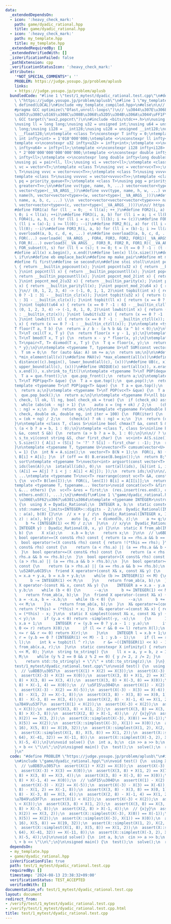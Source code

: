 ```yaml
---
data:
  _extendedDependsOn:
  - icon: ':heavy_check_mark:'
    path: game/dyadic_rational.hpp
    title: game/dyadic_rational.hpp
  - icon: ':heavy_check_mark:'
    path: my_template.hpp
    title: my_template.hpp
  _extendedRequiredBy: []
  _extendedVerifiedWith: []
  _isVerificationFailed: false
  _pathExtension: cpp
  _verificationStatusIcon: ':heavy_check_mark:'
  attributes:
    '*NOT_SPECIAL_COMMENTS*': ''
    PROBLEM: https://judge.yosupo.jp/problem/aplusb
    links:
    - https://judge.yosupo.jp/problem/aplusb
  bundledCode: "#line 1 \"test/1_mytest/dyadic_rational.test.cpp\"\n#define PROBLEM\
    \ \"https://judge.yosupo.jp/problem/aplusb\"\n#line 1 \"my_template.hpp\"\n#if\
    \ defined(LOCAL)\n#include <my_template_compiled.hpp>\n#else\n\n// https://codeforces.com/blog/entry/96344\n\
    #pragma GCC optimize(\"Ofast,unroll-loops\")\n// \u3044\u307E\u306E CF \u3060\u3068\
    \u3053\u308C\u5165\u308C\u308B\u3068\u52D5\u304B\u306A\u3044\uFF1F\n// #pragma\
    \ GCC target(\"avx2,popcnt\")\n\n#include <bits/stdc++.h>\n\nusing namespace std;\n\
    \nusing ll = long long;\nusing u32 = unsigned int;\nusing u64 = unsigned long\
    \ long;\nusing i128 = __int128;\nusing u128 = unsigned __int128;\nusing f128 =\
    \ __float128;\n\ntemplate <class T>\nconstexpr T infty = 0;\ntemplate <>\nconstexpr\
    \ int infty<int> = 1'010'000'000;\ntemplate <>\nconstexpr ll infty<ll> = 2'020'000'000'000'000'000;\n\
    template <>\nconstexpr u32 infty<u32> = infty<int>;\ntemplate <>\nconstexpr u64\
    \ infty<u64> = infty<ll>;\ntemplate <>\nconstexpr i128 infty<i128> = i128(infty<ll>)\
    \ * 2'000'000'000'000'000'000;\ntemplate <>\nconstexpr double infty<double> =\
    \ infty<ll>;\ntemplate <>\nconstexpr long double infty<long double> = infty<ll>;\n\
    \nusing pi = pair<ll, ll>;\nusing vi = vector<ll>;\ntemplate <class T>\nusing\
    \ vc = vector<T>;\ntemplate <class T>\nusing vvc = vector<vc<T>>;\ntemplate <class\
    \ T>\nusing vvvc = vector<vvc<T>>;\ntemplate <class T>\nusing vvvvc = vector<vvvc<T>>;\n\
    template <class T>\nusing vvvvvc = vector<vvvvc<T>>;\ntemplate <class T>\nusing\
    \ pq = priority_queue<T>;\ntemplate <class T>\nusing pqg = priority_queue<T, vector<T>,\
    \ greater<T>>;\n\n#define vv(type, name, h, ...) vector<vector<type>> name(h,\
    \ vector<type>(__VA_ARGS__))\n#define vvv(type, name, h, w, ...) vector<vector<vector<type>>>\
    \ name(h, vector<vector<type>>(w, vector<type>(__VA_ARGS__)))\n#define vvvv(type,\
    \ name, a, b, c, ...) \\\n  vector<vector<vector<vector<type>>>> name(a, vector<vector<vector<type>>>(b,\
    \ vector<vector<type>>(c, vector<type>(__VA_ARGS__))))\n\n// https://trap.jp/post/1224/\n\
    #define FOR1(a) for (ll _ = 0; _ < ll(a); ++_)\n#define FOR2(i, a) for (ll i =\
    \ 0; i < ll(a); ++i)\n#define FOR3(i, a, b) for (ll i = a; i < ll(b); ++i)\n#define\
    \ FOR4(i, a, b, c) for (ll i = a; i < ll(b); i += (c))\n#define FOR1_R(a) for\
    \ (ll i = (a)-1; i >= ll(0); --i)\n#define FOR2_R(i, a) for (ll i = (a)-1; i >=\
    \ ll(0); --i)\n#define FOR3_R(i, a, b) for (ll i = (b)-1; i >= ll(a); --i)\n#define\
    \ overload4(a, b, c, d, e, ...) e\n#define overload3(a, b, c, d, ...) d\n#define\
    \ FOR(...) overload4(__VA_ARGS__, FOR4, FOR3, FOR2, FOR1)(__VA_ARGS__)\n#define\
    \ FOR_R(...) overload3(__VA_ARGS__, FOR3_R, FOR2_R, FOR1_R)(__VA_ARGS__)\n\n#define\
    \ FOR_subset(t, s) for (ll t = (s); t >= 0; t = (t == 0 ? -1 : (t - 1) & (s)))\n\
    #define all(x) x.begin(), x.end()\n#define len(x) ll(x.size())\n#define elif else\
    \ if\n\n#define eb emplace_back\n#define mp make_pair\n#define mt make_tuple\n\
    #define fi first\n#define se second\n\n#define stoi stoll\n\nint popcnt(int x)\
    \ { return __builtin_popcount(x); }\nint popcnt(u32 x) { return __builtin_popcount(x);\
    \ }\nint popcnt(ll x) { return __builtin_popcountll(x); }\nint popcnt(u64 x) {\
    \ return __builtin_popcountll(x); }\nint popcnt_mod_2(int x) { return __builtin_parity(x);\
    \ }\nint popcnt_mod_2(u32 x) { return __builtin_parity(x); }\nint popcnt_mod_2(ll\
    \ x) { return __builtin_parityll(x); }\nint popcnt_mod_2(u64 x) { return __builtin_parityll(x);\
    \ }\n// (0, 1, 2, 3, 4) -> (-1, 0, 1, 1, 2)\nint topbit(int x) { return (x ==\
    \ 0 ? -1 : 31 - __builtin_clz(x)); }\nint topbit(u32 x) { return (x == 0 ? -1\
    \ : 31 - __builtin_clz(x)); }\nint topbit(ll x) { return (x == 0 ? -1 : 63 - __builtin_clzll(x));\
    \ }\nint topbit(u64 x) { return (x == 0 ? -1 : 63 - __builtin_clzll(x)); }\n//\
    \ (0, 1, 2, 3, 4) -> (-1, 0, 1, 0, 2)\nint lowbit(int x) { return (x == 0 ? -1\
    \ : __builtin_ctz(x)); }\nint lowbit(u32 x) { return (x == 0 ? -1 : __builtin_ctz(x));\
    \ }\nint lowbit(ll x) { return (x == 0 ? -1 : __builtin_ctzll(x)); }\nint lowbit(u64\
    \ x) { return (x == 0 ? -1 : __builtin_ctzll(x)); }\n\ntemplate <typename T>\n\
    T floor(T a, T b) {\n  return a / b - (a % b && (a ^ b) < 0);\n}\ntemplate <typename\
    \ T>\nT ceil(T x, T y) {\n  return floor(x + y - 1, y);\n}\ntemplate <typename\
    \ T>\nT bmod(T x, T y) {\n  return x - y * floor(x, y);\n}\ntemplate <typename\
    \ T>\npair<T, T> divmod(T x, T y) {\n  T q = floor(x, y);\n  return {q, x - q\
    \ * y};\n}\n\ntemplate <typename T, typename U>\nT SUM(const vector<U> &A) {\n\
    \  T sm = 0;\n  for (auto &&a: A) sm += a;\n  return sm;\n}\n\n#define MIN(v)\
    \ *min_element(all(v))\n#define MAX(v) *max_element(all(v))\n#define LB(c, x)\
    \ distance((c).begin(), lower_bound(all(c), (x)))\n#define UB(c, x) distance((c).begin(),\
    \ upper_bound(all(c), (x)))\n#define UNIQUE(x) sort(all(x)), x.erase(unique(all(x)),\
    \ x.end()), x.shrink_to_fit()\n\ntemplate <typename T>\nT POP(deque<T> &que) {\n\
    \  T a = que.front();\n  que.pop_front();\n  return a;\n}\ntemplate <typename\
    \ T>\nT POP(pq<T> &que) {\n  T a = que.top();\n  que.pop();\n  return a;\n}\n\
    template <typename T>\nT POP(pqg<T> &que) {\n  T a = que.top();\n  que.pop();\n\
    \  return a;\n}\ntemplate <typename T>\nT POP(vc<T> &que) {\n  T a = que.back();\n\
    \  que.pop_back();\n  return a;\n}\n\ntemplate <typename F>\nll binary_search(F\
    \ check, ll ok, ll ng, bool check_ok = true) {\n  if (check_ok) assert(check(ok));\n\
    \  while (abs(ok - ng) > 1) {\n    auto x = (ng + ok) / 2;\n    (check(x) ? ok\
    \ : ng) = x;\n  }\n  return ok;\n}\ntemplate <typename F>\ndouble binary_search_real(F\
    \ check, double ok, double ng, int iter = 100) {\n  FOR(iter) {\n    double x\
    \ = (ok + ng) / 2;\n    (check(x) ? ok : ng) = x;\n  }\n  return (ok + ng) / 2;\n\
    }\n\ntemplate <class T, class S>\ninline bool chmax(T &a, const S &b) {\n  return\
    \ (a < b ? a = b, 1 : 0);\n}\ntemplate <class T, class S>\ninline bool chmin(T\
    \ &a, const S &b) {\n  return (a > b ? a = b, 1 : 0);\n}\n\n// ? \u306F -1\nvc<int>\
    \ s_to_vi(const string &S, char first_char) {\n  vc<int> A(S.size());\n  FOR(i,\
    \ S.size()) { A[i] = (S[i] != '?' ? S[i] - first_char : -1); }\n  return A;\n\
    }\n\ntemplate <typename T, typename U>\nvector<T> cumsum(vector<U> &A, int off\
    \ = 1) {\n  int N = A.size();\n  vector<T> B(N + 1);\n  FOR(i, N) { B[i + 1] =\
    \ B[i] + A[i]; }\n  if (off == 0) B.erase(B.begin());\n  return B;\n}\n\n// stable\
    \ sort\ntemplate <typename T>\nvector<int> argsort(const vector<T> &A) {\n  vector<int>\
    \ ids(len(A));\n  iota(all(ids), 0);\n  sort(all(ids), [&](int i, int j) { return\
    \ (A[i] == A[j] ? i < j : A[i] < A[j]); });\n  return ids;\n}\n\n// A[I[0]], A[I[1]],\
    \ ...\ntemplate <typename T>\nvc<T> rearrange(const vc<T> &A, const vc<int> &I)\
    \ {\n  vc<T> B(len(I));\n  FOR(i, len(I)) B[i] = A[I[i]];\n  return B;\n}\n\n\
    template <typename T, typename... Vectors>\nvoid concat(vc<T> &first, const Vectors\
    \ &... others) {\n  vc<T> &res = first;\n  (res.insert(res.end(), others.begin(),\
    \ others.end()), ...);\n}\n#endif\n#line 1 \"game/dyadic_rational.hpp\"\n// a+b/2^M\
    \ \u306E\u5F62\u3067\u6301\u3064\ntemplate <typename INTEGER>\nstruct Dyadic_Rational\
    \ {\n  using X = Dyadic_Rational;\n  INTEGER a, b;\n  static constexpr int M =\
    \ std::numeric_limits<INTEGER>::digits - 2;\n\n  Dyadic_Rational(INTEGER a = 0)\
    \ : a(a), b(0) {}\n\n  // x + y / z\n  Dyadic_Rational(INTEGER x, INTEGER y, INTEGER\
    \ z) : a(x), b(y) {\n    auto [q, r] = divmod(b, z);\n    a += q;\n    b = r;\n\
    \    b *= (INTEGER(1) << M) / z;\n  }\n\n  // x/y\n  Dyadic_Rational(INTEGER x,\
    \ INTEGER y) : Dyadic_Rational(0, x, y) {}\n\n  static X from_ab(INTEGER a, INTEGER\
    \ b) {\n    X x(a);\n    x.b = b;\n    return x;\n  }\n\n  // \u6BD4\u8F03\n \
    \ bool operator==(X const& rhs) const { return (a == rhs.a && b == rhs.b); }\n\
    \  bool operator!=(X const& rhs) const { return !(*this == rhs); }\n  bool operator<(X\
    \ const& rhs) const {\n    return (a < rhs.a) || (a == rhs.a && b < rhs.b);\n\
    \  }\n  bool operator<=(X const& rhs) const {\n    return (a < rhs.a) || (a ==\
    \ rhs.a && b <= rhs.b);\n  }\n  bool operator>(X const& rhs) const {\n    return\
    \ (a > rhs.a) || (a == rhs.a && b > rhs.b);\n  }\n  bool operator>=(X const& rhs)\
    \ const {\n    return (a > rhs.a) || (a == rhs.a && b >= rhs.b);\n  }\n\n  //\
    \ \u52A0\u6CD5\n  friend X operator+(const X& x, const X& y) {\n    INTEGER a\
    \ = x.a + y.a, b = x.b + y.b;\n    while (b >= INTEGER(1) << M) {\n      ++a;\n\
    \      b -= INTEGER(1) << M;\n    }\n    return from_ab(a, b);\n  }\n  friend\
    \ X operator-(const X& x, const X& y) {\n    INTEGER a = x.a - y.a, b = x.b -\
    \ y.b;\n    while (b < 0) {\n      --a;\n      b += INTEGER(1) << M;\n    }\n\
    \    return from_ab(a, b);\n  }\n  friend X operator-(const X& x) {\n    INTEGER\
    \ a = -x.a, b = -x.b;\n    while (b < 0) {\n      --a;\n      b += INTEGER(1)\
    \ << M;\n    }\n    return from_ab(a, b);\n  }\n  X& operator+=(const X& x) {\
    \ return (*this) = (*this) + x; }\n  X& operator-=(const X& x) { return (*this)\
    \ = (*this) - x; }\n\n  static X simplest(const X& x, const X& y) {\n    assert(x\
    \ < y);\n    if (y.a < 0) return -simplest(-y, -x);\n    {\n      INTEGER l =\
    \ x.a + 1;\n      INTEGER r = (y.b == 0 ? y.a - 1 : y.a);\n      if (l <= 0 &&\
    \ 0 <= r) return X(0);\n      if (l <= r && 0 <= l) return X(l);\n      if (l\
    \ <= r && r <= 0) return X(r);\n    }\n\n    INTEGER l = x.b + 1;\n    INTEGER\
    \ r = (y.b == 0 ? (INTEGER(1) << M) - 1 : y.b - 1);\n    if (l == r) return from_ab(x.a,\
    \ l);\n    int k = topbit(l ^ r);\n    r &= ~((INTEGER(1) << k) - 1);\n    return\
    \ from_ab(x.a, r);\n  }\n\n  static constexpr X infinity() { return from_ab(INTEGER(1)\
    \ << M, 0); }\n\n  string to_string() {\n    ll x = a, y = b, z = INTEGER(1) <<\
    \ M;\n    while (y % 2 == 0 && z % 2 == 0) { y /= 2, z /= 2; }\n    y += x * z;\n\
    \    return std::to_string(y) + \"/\" + std::to_string(z);\n  }\n};\n#line 4 \"\
    test/1_mytest/dyadic_rational.test.cpp\"\n\nvoid test() {\n  using X = Dyadic_Rational<ll>;\n\
    \  // \u8DB3\u3057\n  assert(X(1) + X(2) == X(3));\n  assert(X(-3) + X(2) == X(-1));\n\
    \  assert(X(-3) + X(3) == X(0));\n  assert(X(3, 8) + X(1, 2) == X(7, 8));\n  assert(X(3,\
    \ 8) + X(3, 8) == X(3, 4));\n  assert(X(3, 8) + X(-3, 8) == X(0));\n  assert(X(2,\
    \ 8) + X(-1, 4) == X(0));\n  // \u5F15\u304D\n  assert(X(1) - X(2) == X(-1));\n\
    \  assert(X(-3) - X(2) == X(-5));\n  assert(X(-3) - X(3) == X(-6));\n  assert(X(3,\
    \ 8) - X(1, 2) == X(-1, 8));\n  assert(X(3, 8) - X(3, 8) == X(0, 1));\n  assert(X(3,\
    \ 8) - X(-3, 8) == X(3, 4));\n  assert(X(2, 8) - X(-1, 4) == X(1, 2));\n  // \u4E0D\
    \u7B49\u53F7\n  assert(X(1) < X(2));\n  assert(X(-3) < X(2));\n  assert(X(-3)\
    \ < X(3));\n  assert(X(3, 8) < X(1, 2));\n  assert(X(3, 8) == X(3, 8));\n  assert(X(3,\
    \ 8) > X(-3, 8));\n  assert(X(2, 8) > X(-1, 4));\n  // {x|y}\n  assert(X::simplest(X(1),\
    \ X(2)) == X(3, 2));\n  assert(X::simplest(X(-3), X(0)) == X(-1));\n  assert(X::simplest(X(1),\
    \ X(5)) == X(2));\n  assert(X::simplest(X(-3), X(1)) == X(0));\n  assert(X::simplest(X(9,\
    \ 16), X(5, 8)) == X(19, 32));\n  assert(X::simplest(X(1, 2), X(2, 1)) == X(1));\n\
    \  assert(X::simplest(X(1, 8), X(5, 8)) == X(1, 2));\n  assert(X::simplest(X(-91,\
    \ 64), X(-41, 32)) == X(-11, 8));\n  assert(X::simplest(X(-3, 2), X(-1, 1)) ==\
    \ X(-5, 4));\n}\n\nvoid solve() {\n  int a, b;\n  cin >> a >> b;\n  cout << a\
    \ + b << \"\\n\";\n}\n\nsigned main() {\n  test();\n  solve();\n  return 0;\n\
    }\n"
  code: "#define PROBLEM \"https://judge.yosupo.jp/problem/aplusb\"\n#include \"my_template.hpp\"\
    \n#include \"game/dyadic_rational.hpp\"\n\nvoid test() {\n  using X = Dyadic_Rational<ll>;\n\
    \  // \u8DB3\u3057\n  assert(X(1) + X(2) == X(3));\n  assert(X(-3) + X(2) == X(-1));\n\
    \  assert(X(-3) + X(3) == X(0));\n  assert(X(3, 8) + X(1, 2) == X(7, 8));\n  assert(X(3,\
    \ 8) + X(3, 8) == X(3, 4));\n  assert(X(3, 8) + X(-3, 8) == X(0));\n  assert(X(2,\
    \ 8) + X(-1, 4) == X(0));\n  // \u5F15\u304D\n  assert(X(1) - X(2) == X(-1));\n\
    \  assert(X(-3) - X(2) == X(-5));\n  assert(X(-3) - X(3) == X(-6));\n  assert(X(3,\
    \ 8) - X(1, 2) == X(-1, 8));\n  assert(X(3, 8) - X(3, 8) == X(0, 1));\n  assert(X(3,\
    \ 8) - X(-3, 8) == X(3, 4));\n  assert(X(2, 8) - X(-1, 4) == X(1, 2));\n  // \u4E0D\
    \u7B49\u53F7\n  assert(X(1) < X(2));\n  assert(X(-3) < X(2));\n  assert(X(-3)\
    \ < X(3));\n  assert(X(3, 8) < X(1, 2));\n  assert(X(3, 8) == X(3, 8));\n  assert(X(3,\
    \ 8) > X(-3, 8));\n  assert(X(2, 8) > X(-1, 4));\n  // {x|y}\n  assert(X::simplest(X(1),\
    \ X(2)) == X(3, 2));\n  assert(X::simplest(X(-3), X(0)) == X(-1));\n  assert(X::simplest(X(1),\
    \ X(5)) == X(2));\n  assert(X::simplest(X(-3), X(1)) == X(0));\n  assert(X::simplest(X(9,\
    \ 16), X(5, 8)) == X(19, 32));\n  assert(X::simplest(X(1, 2), X(2, 1)) == X(1));\n\
    \  assert(X::simplest(X(1, 8), X(5, 8)) == X(1, 2));\n  assert(X::simplest(X(-91,\
    \ 64), X(-41, 32)) == X(-11, 8));\n  assert(X::simplest(X(-3, 2), X(-1, 1)) ==\
    \ X(-5, 4));\n}\n\nvoid solve() {\n  int a, b;\n  cin >> a >> b;\n  cout << a\
    \ + b << \"\\n\";\n}\n\nsigned main() {\n  test();\n  solve();\n  return 0;\n}"
  dependsOn:
  - my_template.hpp
  - game/dyadic_rational.hpp
  isVerificationFile: true
  path: test/1_mytest/dyadic_rational.test.cpp
  requiredBy: []
  timestamp: '2024-08-13 23:38:32+09:00'
  verificationStatus: TEST_ACCEPTED
  verifiedWith: []
documentation_of: test/1_mytest/dyadic_rational.test.cpp
layout: document
redirect_from:
- /verify/test/1_mytest/dyadic_rational.test.cpp
- /verify/test/1_mytest/dyadic_rational.test.cpp.html
title: test/1_mytest/dyadic_rational.test.cpp
---
```

